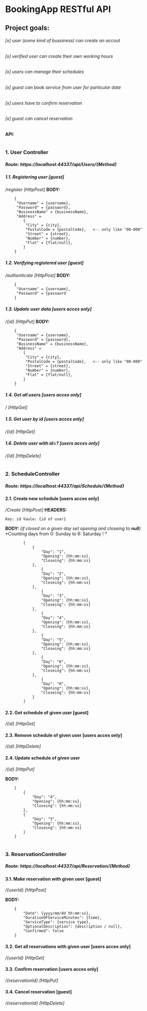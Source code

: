 # BookingApp RESTful API

## Project goals:
###### [x] user (some kind of bussiness) can create an accout
###### [x] verified user can create their own working hours
###### [x] users can manage their schedules
###### [x] guest can book service from user for particular date
###### [x] users have to confirm reservation
###### [x] guest can cancel reservation

#### API:
#
### 1. User Controller
##### **Route**: https://localhost:44337/api/Users/{Method}

##### 1.1. Registering user [guest]
*/register [HttpPost]*
**BODY:**
```
	{
	 "Username" = {username},
	 "Password" = {password},
	 "BusinessName" = {businessName},
	 "Address" = 
		{
		 "City" = {city},
		 "PostalCode = {postalCode},   <-- only like "00-000"
		 "Street" = {street},
		 "Number" = {number},
		 "Flat" = {flat/null},
		}
	}
```

##### 1.2. Verifying registered user [guest]
*/authenticate [HttpPost]*
**BODY:**
```
	{
	 "Username" = {username},
	 "Password" = {password
	}
```

##### 1.3. Update user data [users acces only]
*/{id} [HttpPut]*
**BODY:**
```	
	{
	 "Username" = {username},
	 "Password" = {password},
	 "BusinessName" = {businessName},
	 "Address" = 
		{
		 "City" = {city},
		 "PostalCode = {postalCode},   <-- only like "00-000"
		 "Street" = {street},
		 "Number" = {number},
		 "Flat" = {flat/null},
		}
	}	
```

##### 1.4. Get all users [users acces only]
*/ [HttpGet]*

##### 1.5. Get user by id [users acces only]
*/{id} [HttpGet]*

##### 1.6. Delete user with id=? [users acces only]
*/{id} [HttpDelete]*

#
### 2. ScheduleController
##### **Route**: https://localhost:44337/api/Schedule/{Method}

#### 2.1. Create new schedule [users acces only]
*/Create [HttpPost]*
**HEADERS:**
```
Key: id Vaule: {id of user}
```
**BODY:** *(if closed on a given day set opening and closeing to **null**)*
*Counting days from 0: Sunday to 6: Saturday ! *
```
		[
			{
				"Day": "1",
				"Opening": {hh:mm:ss},
				"Closeing": {hh:mm:ss}
			},
				{
				"Day": "2",
				"Opening": {hh:mm:ss},
				"Closeing": {hh:mm:ss}
			},
				{
				"Day": "3",
				"Opening": {hh:mm:ss},
				"Closeing": {hh:mm:ss}
			},
				{
				"Day": "4",
				"Opening": {hh:mm:ss},
				"Closeing": {hh:mm:ss}
			},
				{
				"Day": "5",
				"Opening": {hh:mm:ss},
				"Closeing": {hh:mm:ss}
			},
				{
				"Day": "6",
				"Opening": {hh:mm:ss},
				"Closeing": {hh:mm:ss}
			},
				{
				"Day": "0",
				"Opening": {hh:mm:ss},
				"Closeing": {hh:mm:ss}
			}
		]
```
#### 2.2. Get schedule of given user [guest]
*/{id} [HttpGet]* 

#### 2.3. Remove schedule of given user [users acces only]
*/{id} [HttpDelete]*

#### 2.4. Update schedule of given user
*/{id} [HttpPut]*

**BODY:**
```
	[
		{
			"Day": "4",
			"Opening": {hh:mm:ss},
			"Closeing": {hh:mm:ss}
		},
		{
			"Day": "5",
			"Opening": {hh:mm:ss},
			"Closeing": {hh:mm:ss}
		}
	]
```

#
### 3. ReservationController
##### **Route**: https://localhost:44337/api/Reservation/{Method}

#### 3.1. Make reservation with given user [guest]
*/{userId} [HttpPost]*

**BODY:**
```
	{
		"Date": {yyyy/mm/dd hh:mm:ss},
		"DurationOFServiceMinutes": {time},
		"ServiceType": {service type},
		"OptionalDescription": {description / null},
		"Confirmed": false
	}
```

#### 3.2. Get all reservations with given user [users acces only]
*/{userId} [HttpGet]*

#### 3.3. Confirm reservation [users acces only]
*/{reservationId} [HttpPut]*

#### 3.4. Cancel reservation [guest]
*/{reservationId} [HttpDelete]*
